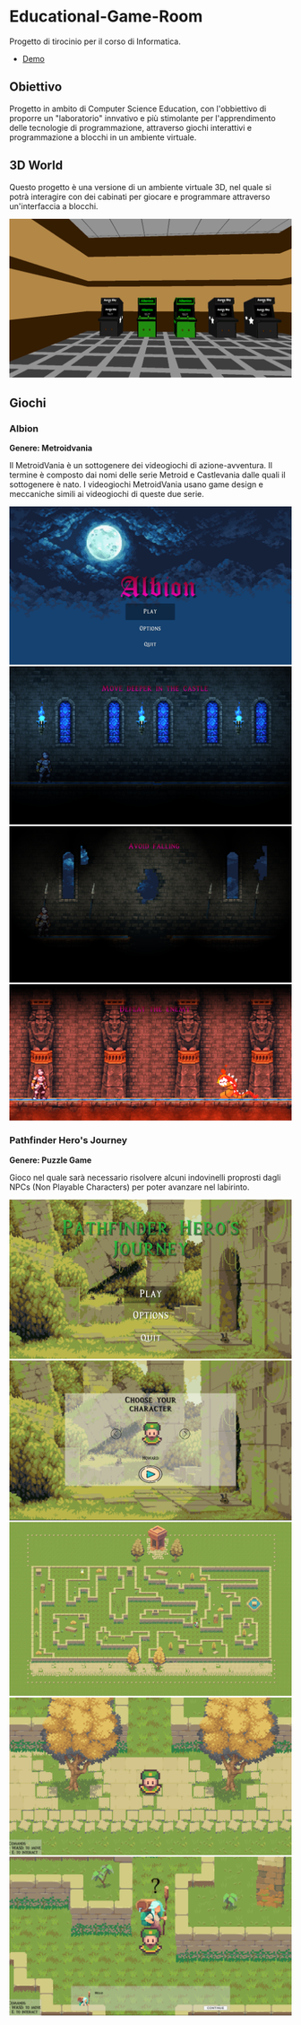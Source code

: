 # Educational-Game-Room

Progetto di tirocinio per il corso di Informatica.
- [Demo](https://youtu.be/GfSkMBqEvTE)

## Obiettivo

Progetto in ambito di Computer Science Education, con l'obbiettivo di proporre un "laboratorio" innvativo e più stimolante per l'apprendimento delle tecnologie di programmazione, attraverso giochi interattivi e programmazione a blocchi in un ambiente virtuale.

## 3D World

Questo progetto è una versione di un ambiente virtuale 3D, nel quale si potrà interagire con dei cabinati per giocare e programmare attraverso un'interfaccia a blocchi.

![3D_World](./Screenshots/01-Game_Room.png)

## Giochi

### Albion

**Genere: Metroidvania**

Il MetroidVania è un sottogenere dei videogiochi di azione-avventura. Il termine è composto dai nomi delle serie Metroid e Castlevania dalle quali il sottogenere è nato. I videogiochi MetroidVania usano game design e meccaniche simili ai videogiochi di queste due serie.

![Metroidvania_Menu](./Screenshots/02-Metroidvania_Title.png)
![Metroidvania_L1](./Screenshots/03-Metroidvania_1.png)
![Metroidvania_L2](./Screenshots/04-Metroidvania_2.png)
![Metroidvania_L3](./Screenshots/05-Metroidvania_3.png)

### Pathfinder Hero's Journey

**Genere: Puzzle Game**

Gioco nel quale sarà necessario risolvere alcuni indovinelli proprosti dagli NPCs (Non Playable Characters) per poter avanzare nel labirinto.

![Puzzle_Title](./Screenshots/06-Puzzle_Title.png)
![Puzzle_Character](./Screenshots/07-Puzzle_Character.png)
![Puzzle_Labyrinth](./Screenshots/08-Puzzle_Labyrinth.png)
![Puzzle_Start](./Screenshots/09-Puzzle_Start.png)
![Puzzle_QuestGiver](./Screenshots/10-Puzzle_QuestGiver.png)


